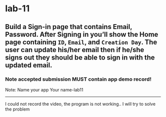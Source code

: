 # lab-11

## Build a Sign-in page that contains Email, Password. After Signing in you’ll show the Home page containing `ID`, `Email`, and `Creation Day`. The user can update his/her email then if he/she signs out they should be able to sign in with the updated email.

### Note accepted submission MUST contain app demo record!

Note: Name your app Your name-lab11 

---

I could not record the video, the program is not working.. I will try to solve the problem
